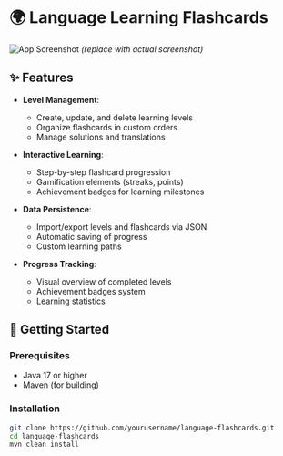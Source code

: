 # 🌍 Language Learning Flashcards 


![App Screenshot](https://via.placeholder.com/800x400?text=Language+Learning+Flashcards+Screenshot) *(replace with actual screenshot)*

## ✨ Features

- **Level Management**:
  - Create, update, and delete learning levels
  - Organize flashcards in custom orders
  - Manage solutions and translations

- **Interactive Learning**:
  - Step-by-step flashcard progression
  - Gamification elements (streaks, points)
  - Achievement badges for learning milestones

- **Data Persistence**:
  - Import/export levels and flashcards via JSON
  - Automatic saving of progress
  - Custom learning paths

- **Progress Tracking**:
  - Visual overview of completed levels
  - Achievement badges system
  - Learning statistics

## 🚀 Getting Started

### Prerequisites
- Java 17 or higher
- Maven (for building)

### Installation
```bash
git clone https://github.com/yourusername/language-flashcards.git
cd language-flashcards
mvn clean install
